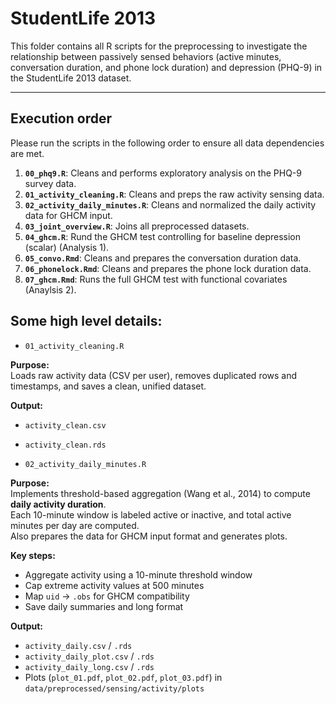 # StudentLife 2013

This folder contains all R scripts for the preprocessing to investigate the relationship between passively sensed behaviors (active minutes, conversation duration, and phone lock duration) and depression (PHQ-9) in the StudentLife 2013 dataset.

---

## Execution order

Please run the scripts in the following order to ensure all data dependencies are met.

1.  **`00_phq9.R`**: Cleans and performs exploratory analysis on the PHQ-9 survey data.
2.  **`01_activity_cleaning.R`**: Cleans and preps the raw activity sensing data.
3.  **`02_activity_daily_minutes.R`**: Cleans and normalized the daily activity data for GHCM input.
4.  **`03_joint_overview.R`**: Joins all preprocessed datasets. 
5.  **`04_ghcm.R`**: Rund the GHCM test controlling for baseline depression (scalar) (Analysis 1).
6.  **`05_convo.Rmd`**: Cleans and prepares the conversation duration data.
7.  **`06_phonelock.Rmd`**: Cleans and prepares the phone lock duration data.
7.  **`07_ghcm.Rmd`**: Runs the full GHCM test with functional covariates (Anaylsis 2). 


## Some high level details: 

- `01_activity_cleaning.R`

**Purpose:**  
Loads raw activity data (CSV per user), removes duplicated rows and timestamps, and saves a clean, unified dataset.

**Output:**  
- `activity_clean.csv`  
- `activity_clean.rds`  

- `02_activity_daily_minutes.R`

**Purpose:**  
Implements threshold-based aggregation (Wang et al., 2014) to compute **daily activity duration**.  
Each 10-minute window is labeled active or inactive, and total active minutes per day are computed.  
Also prepares the data for GHCM input format and generates plots.

**Key steps:**  
- Aggregate activity using a 10-minute threshold window  
- Cap extreme activity values at 500 minutes  
- Map `uid` → `.obs` for GHCM compatibility  
- Save daily summaries and long format

**Output:**  
- `activity_daily.csv` / `.rds`  
- `activity_daily_plot.csv` / `.rds`  
- `activity_daily_long.csv` / `.rds`  
- Plots (`plot_01.pdf`, `plot_02.pdf`, `plot_03.pdf`) in `data/preprocessed/sensing/activity/plots`
